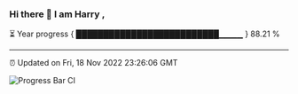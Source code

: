 ### Hi there 👋 I am Harry , 

⏳ Year progress { ██████████████████████████▁▁▁▁ } 88.21 %

---

⏰ Updated on Fri, 18 Nov 2022 23:26:06 GMT

![Progress Bar CI](https://github.com/duykhang68/duykhang68/workflows/Progress%20Bar%20CI/badge.svg)
